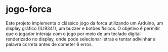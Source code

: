 # jogo-forca
Este projeto implementa o clássico jogo da forca utilizando um Arduino, um display gráfico (ILI9341), um buzzer e botões físicos. O objetivo é permitir que o jogador interaja com o jogo por meio de um teclado digital renderizado no display, onde pode selecionar letras e tentar adivinhar a palavra correta antes de cometer 6 erros.
